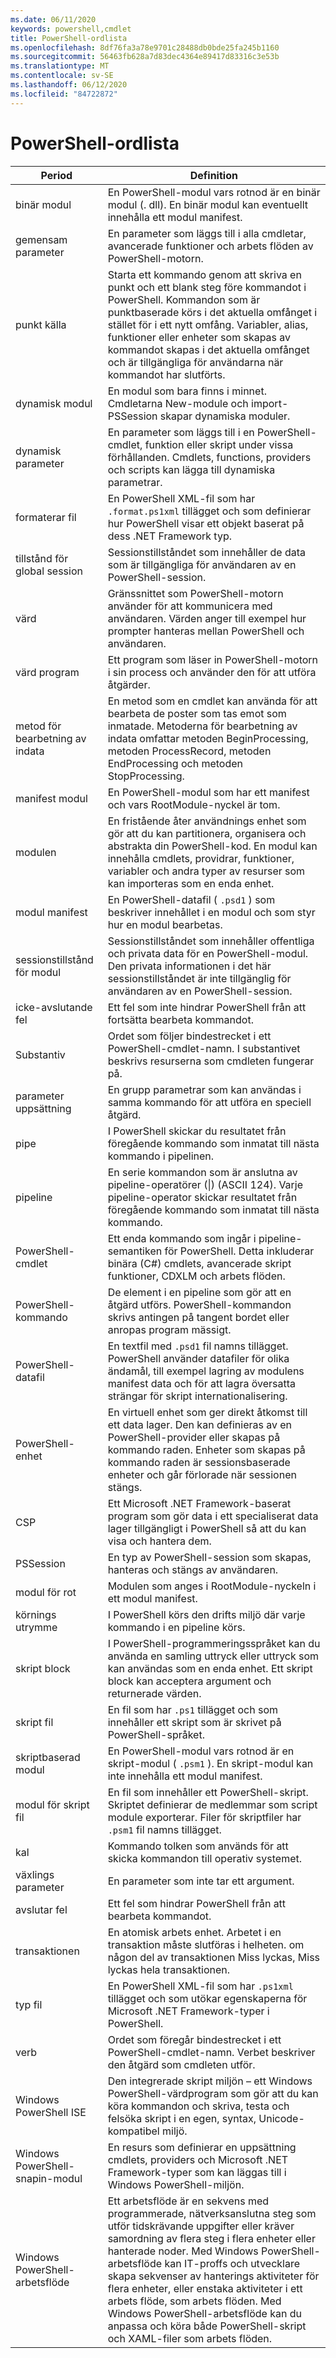 ```yaml
---
ms.date: 06/11/2020
keywords: powershell,cmdlet
title: PowerShell-ordlista
ms.openlocfilehash: 8df76fa3a78e9701c28488db0bde25fa245b1160
ms.sourcegitcommit: 56463fb628a7d83dec4364e89417d83316c3e53b
ms.translationtype: MT
ms.contentlocale: sv-SE
ms.lasthandoff: 06/12/2020
ms.locfileid: "84722872"
---
```

# <a name="powershell-glossary"></a>PowerShell-ordlista

|            Period             | Definition |
| --------------------------- | ---------- |
| binär modul               | En PowerShell-modul vars rotnod är en binär modul (. dll). En binär modul kan eventuellt innehålla ett modul manifest. |
| gemensam parameter            | En parameter som läggs till i alla cmdletar, avancerade funktioner och arbets flöden av PowerShell-motorn. |
| punkt källa                  | Starta ett kommando genom att skriva en punkt och ett blank steg före kommandot i PowerShell. Kommandon som är punktbaserade körs i det aktuella omfånget i stället för i ett nytt omfång. Variabler, alias, funktioner eller enheter som skapas av kommandot skapas i det aktuella omfånget och är tillgängliga för användarna när kommandot har slutförts. |
| dynamisk modul              | En modul som bara finns i minnet. Cmdletarna New-module och import-PSSession skapar dynamiska moduler. |
| dynamisk parameter           | En parameter som läggs till i en PowerShell-cmdlet, funktion eller skript under vissa förhållanden. Cmdlets, functions, providers och scripts kan lägga till dynamiska parametrar. |
| formaterar fil             | En PowerShell XML-fil som har `.format.ps1xml` tillägget och som definierar hur PowerShell visar ett objekt baserat på dess .NET Framework typ. |
| tillstånd för global session        | Sessionstillståndet som innehåller de data som är tillgängliga för användaren av en PowerShell-session. |
| värd                        | Gränssnittet som PowerShell-motorn använder för att kommunicera med användaren. Värden anger till exempel hur prompter hanteras mellan PowerShell och användaren. |
| värd program            | Ett program som läser in PowerShell-motorn i sin process och använder den för att utföra åtgärder. |
| metod för bearbetning av indata     | En metod som en cmdlet kan använda för att bearbeta de poster som tas emot som inmatade. Metoderna för bearbetning av indata omfattar metoden BeginProcessing, metoden ProcessRecord, metoden EndProcessing och metoden StopProcessing. |
| manifest modul             | En PowerShell-modul som har ett manifest och vars RootModule-nyckel är tom. |
| modulen                      | En fristående åter användnings enhet som gör att du kan partitionera, organisera och abstrakta din PowerShell-kod. En modul kan innehålla cmdlets, providrar, funktioner, variabler och andra typer av resurser som kan importeras som en enda enhet. |
| modul manifest             | En PowerShell-datafil ( `.psd1` ) som beskriver innehållet i en modul och som styr hur en modul bearbetas. |
| sessionstillstånd för modul        | Sessionstillståndet som innehåller offentliga och privata data för en PowerShell-modul. Den privata informationen i det här sessionstillståndet är inte tillgänglig för användaren av en PowerShell-session. |
| icke-avslutande fel       | Ett fel som inte hindrar PowerShell från att fortsätta bearbeta kommandot. |
| Substantiv                        | Ordet som följer bindestrecket i ett PowerShell-cmdlet-namn. I substantivet beskrivs resurserna som cmdleten fungerar på. |
| parameter uppsättning               | En grupp parametrar som kan användas i samma kommando för att utföra en speciell åtgärd. |
| pipe                        | I PowerShell skickar du resultatet från föregående kommando som inmatat till nästa kommando i pipelinen. |
| pipeline                    | En serie kommandon som är anslutna av pipeline-operatörer (&#124;) (ASCII 124). Varje pipeline-operator skickar resultatet från föregående kommando som inmatat till nästa kommando. |
| PowerShell-cmdlet           | Ett enda kommando som ingår i pipeline-semantiken för PowerShell. Detta inkluderar binära (C#) cmdlets, avancerade skript funktioner, CDXLM och arbets flöden. |
| PowerShell-kommando          | De element i en pipeline som gör att en åtgärd utförs. PowerShell-kommandon skrivs antingen på tangent bordet eller anropas program mässigt. |
| PowerShell-datafil        | En textfil med `.psd1` fil namns tillägget. PowerShell använder datafiler för olika ändamål, till exempel lagring av modulens manifest data och för att lagra översatta strängar för skript internationalisering. |
| PowerShell-enhet            | En virtuell enhet som ger direkt åtkomst till ett data lager. Den kan definieras av en PowerShell-provider eller skapas på kommando raden. Enheter som skapas på kommando raden är sessionsbaserade enheter och går förlorade när sessionen stängs. |
| CSP                    | Ett Microsoft .NET Framework-baserat program som gör data i ett specialiserat data lager tillgängligt i PowerShell så att du kan visa och hantera dem. |
| PSSession                   | En typ av PowerShell-session som skapas, hanteras och stängs av användaren. |
| modul för rot                 | Modulen som anges i RootModule-nyckeln i ett modul manifest. |
| körnings utrymme                    | I PowerShell körs den drifts miljö där varje kommando i en pipeline körs. |
| skript block                | I PowerShell-programmeringsspråket kan du använda en samling uttryck eller uttryck som kan användas som en enda enhet. Ett skript block kan acceptera argument och returnerade värden. |
| skript fil                 | En fil som har `.ps1` tillägget och som innehåller ett skript som är skrivet på PowerShell-språket. |
| skriptbaserad modul               | En PowerShell-modul vars rotnod är en skript-modul ( `.psm1` ). En skript-modul kan inte innehålla ett modul manifest. |
| modul för skript fil          | En fil som innehåller ett PowerShell-skript. Skriptet definierar de medlemmar som script module exporterar. Filer för skriptfiler har `.psm1` fil namns tillägget. |
| kal                       | Kommando tolken som används för att skicka kommandon till operativ systemet. |
| växlings parameter            | En parameter som inte tar ett argument. |
| avslutar fel           | Ett fel som hindrar PowerShell från att bearbeta kommandot. |
| transaktionen                 | En atomisk arbets enhet. Arbetet i en transaktion måste slutföras i helheten. om någon del av transaktionen Miss lyckas, Miss lyckas hela transaktionen. |
| typ fil                  | En PowerShell XML-fil som har `.ps1xml` tillägget och som utökar egenskaperna för Microsoft .NET Framework-typer i PowerShell. |
| verb                        | Ordet som föregår bindestrecket i ett PowerShell-cmdlet-namn. Verbet beskriver den åtgärd som cmdleten utför. |
| Windows PowerShell ISE      | Den integrerade skript miljön – ett Windows PowerShell-värdprogram som gör att du kan köra kommandon och skriva, testa och felsöka skript i en egen, syntax, Unicode-kompatibel miljö. |
| Windows PowerShell-snapin-modul  | En resurs som definierar en uppsättning cmdlets, providers och Microsoft .NET Framework-typer som kan läggas till i Windows PowerShell-miljön. |
| Windows PowerShell-arbetsflöde | Ett arbetsflöde är en sekvens med programmerade, nätverksanslutna steg som utför tidskrävande uppgifter eller kräver samordning av flera steg i flera enheter eller hanterade noder. Med Windows PowerShell-arbetsflöde kan IT-proffs och utvecklare skapa sekvenser av hanterings aktiviteter för flera enheter, eller enstaka aktiviteter i ett arbets flöde, som arbets flöden. Med Windows PowerShell-arbetsflöde kan du anpassa och köra både PowerShell-skript och XAML-filer som arbets flöden. |
